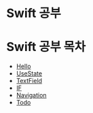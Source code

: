 # Swift 공부

# Swift 공부 목차

- [Hello](study1/first/ContentView.swift)
- [UseState](study1/second/UseState.swift)
- [TextField](study1/third/TextField.swift)
- [IF](study1/fourth/If.swift)
- [Navigation](study1/fifth/FirstView.swift)
- [Todo](study1/sixth/TodoList.swift)

<!--git add .-->
<!--git commit -m "commit"-->
<!--git push origin main-->
